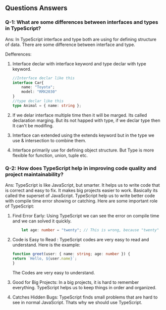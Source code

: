 ## Questions Answers

### Q-1: What are some differences between interfaces and types in TypeScript?

Ans: In TypeScript interface and type both are using for defining structure of data. There are some difference between interface and type.

Defferences:
1. Interface declar with interface keyword and type declar with type keyword.
    ```ts
    //Interface declar like this
    interface Car{
        name: "Toyota";
        model: "RMX2030"
    }
    //type declar like this
    type Animal = { name: string };
2. If we delar interface multiple time then it will be marged. Its called declaration marging. But its not happed with type, if we declar type then It can't be modifing.

3. Interface can extended using the extends keyword but in the type we use & intersection to combine them.
4. Interface primarily use for defining object structure. But Type is more flexible for function, union, tuple etc.
 

### Q-2: How does TypeScript help in improving code quality and project maintainability?

Ans: TypeScript is like JavaScript, but smarter. It helps us to write code that is correct and easy to fix. It makes big projects easier to work. Basically its called the superset of JavaScript. TypeScript help us to write better code with compile time error showing or catching. Here are some important role of TypeScript:
1. Find Error Early: Using TypeScript we can see the error on compile time and we can solved it quickly.
    ```ts
        let age: number = "twenty"; // This is wrong, because "twenty" is not a number

2. Code is Easy to Read : TypeScript codes are very easy to read and understand. Here is the example:
    ```ts
    function greet(user: { name: string; age: number }) {
    return `Hello, ${user.name}`;
    }

    ```
    The Codes are very easy to understand.

3. Good for Big Projects: In a big projects, it is hard to remember everything. TypeScript helps us to keep things in order and organized.

4. Catches Hidden Bugs: TypeScript finds small problems that are hard to see in normal JavaScript. Thats why we should use TypeScript.